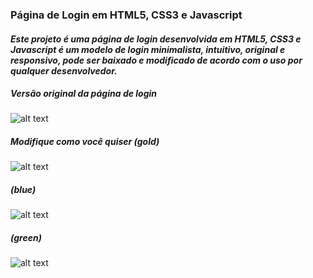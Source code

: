### Página de Login em HTML5, CSS3 e Javascript
#### _Este projeto é uma página de login desenvolvida em HTML5, CSS3 e Javascript é um modelo de login minimalista, intuitivo, original e responsivo, pode ser baixado e modificado de acordo com o uso por qualquer desenvolvedor._

##### Versão original da página de login
![alt text](https://i.ibb.co/NLK7dLJ/img1.png)

##### Modifique como você quiser (gold)
![alt text](https://i.ibb.co/Zh7YnLs/img2.png)

##### (blue)
![alt text](https://i.ibb.co/LNqVGTc/img3.png)

##### (green)
![alt text](https://i.ibb.co/ZcG268p/img4.png)

